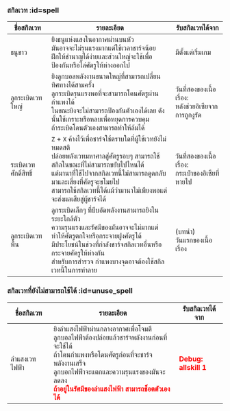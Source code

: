 ### สกิลเวท :id=spell

| ชื่อสกิลเวท | รายละเอียด | รับสกิลเวทได้จาก |
| --- | --- | --- |
| ธนูขาว | ยิงธนูแห่งแสงในอากาศผ่านบนหัว<br>มันอาจจะไม่รุนแรงมากแต่ใช้เวลาชาร์จน้อย<br>ฝึกให้ชำนาญได้ง่ายและส่วนใหญ่จะใช้เพื่อป้องกันหรือไล่ศัตรูให้ห่างออกไป | มีตั้งแต่เริ่มเกม |
| ลูกระเบิดเวทใหญ่ | ยิงลูกบอลพลังงานขนาดใหญ่ที่สามารถเปลี่ยนทิศทางได้สามครั้ง<br>ลูกระเบิดรุนแรงพอที่จะสามารถโดนศัตรูผ่านกำแพงได้<br>ในขณะยิงจะไม่สามารถป้องกันตัวเองได้เลย ดังนั้นใช้เกราะหรือหลบเพื่อหยุดการควบคุม<br>ถ้าระเบิดโดนตัวเองสามารถทำให้ล้มได้ | วันที่สองของเนื้อเรื่อง:<br>หลังช่วยอิเซียจากการถูกงูรัด |
| ระเบิดเวทศักดิ์สิทธิ์ | `Z` + `X` ค้างไว้เพื่อชาร์จใช้ตราบใดที่ผู้ใช้เวทยังไม่หมดสติ<br>ปล่อยพลังเวทมหาศาลสู่ศัตรูรอบๆ สามารถใช้สกิลในขณะที่ไม่สามารถขยับไปไหนได้<br>แต่มานาที่ใช้ไปจากสกิลเวทนี้ไม่สามารถดูดกลับมาและเสี่ยงที่ศัตรูจะขโมยไป<br>สามารถใช้สกิลเวทนี้ได้แม้ว่ามานาไม่เพียงพอแต่จะส่งผลเสียสู่ผู้ชาร์จได้ | วันที่สองของเนื้อเรื่อง:<br>กระเป๋าของอิเซียที่หายไป |
| ลูกระเบิดเวทพื้น | ลูกระเบิดเล็กๆ ที่บีบอัดพลังงานสามารถยิงในระยะใกล้ตัว<br>ความรุนแรงและรัศมีของมันอาจจะไม่มากแต่ทำให้ศัตรูตกใจหรือกระจายฝูงศัตรูได้<br>มีประโยชน์ในช่วงที่กำลังชาร์จสกิลเวทอื่นหรือกระจายศัตรูให้ห่างกัน<br>สำหรับการสำรวจ กำแพงบางจุดอาจต้องใช้สกิลเวทนี้ในการทำลาย | (บทนำ)<br>วันแรกของเนื้อเรื่อง |

### สกิลเวทที่ยังไม่สามารถใช้ได้ :id=unuse_spell

| ชื่อสกิลเวท | รายละเอียด | รับสกิลเวทได้จาก |
| --- | --- | --- |
| ลำแสงเวทไฟฟ้า | ยิงลำแสงไฟฟ้าผ่านกลางอากาศเพื่อโจมตี<br>ลูกบอลไฟฟ้าต้องปล่อยแล้วชาร์จพลังงานก่อนที่จะใช้ได้<br>ถ้าโดนกำแพงหรือโดนศัตรูก่อนที่จะชาร์จพลังงานเสร็จ<br>ลูกบอกไฟฟ้าจะแตกและความรุนแรงของมันจะลดลง<br><font color="#FF0000"><b>ถ้าอยู่ในรัศมีของลำแสงไฟฟ้า สามารถช็อตตัวเองได้</b></font> | <font color="#FF0000"><b>Debug:<br>allskill 1</b></font> |
